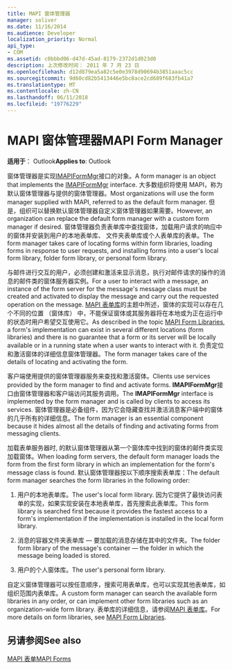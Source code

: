 ```yaml
---
title: MAPI 窗体管理器
manager: soliver
ms.date: 11/16/2014
ms.audience: Developer
localization_priority: Normal
api_type:
- COM
ms.assetid: c0bbbd06-d47d-45ad-8179-2372d1d023d0
description: 上次修改时间： 2011 年 7 月 23 日
ms.openlocfilehash: d12d879ea5a82c5e0e3978d90694b3851aaac5cc
ms.sourcegitcommit: 9d60cd82b5413446e5bc8ace2cd689f683fb41a7
ms.translationtype: MT
ms.contentlocale: zh-CN
ms.lasthandoff: 06/11/2018
ms.locfileid: "19776229"
---
```

# <a name="mapi-form-manager"></a><span data-ttu-id="76f72-103">MAPI 窗体管理器</span><span class="sxs-lookup"><span data-stu-id="76f72-103">MAPI Form Manager</span></span>

  
  
<span data-ttu-id="76f72-104">**适用于**： Outlook</span><span class="sxs-lookup"><span data-stu-id="76f72-104">**Applies to**: Outlook</span></span> 
  
<span data-ttu-id="76f72-105">窗体管理器是实现[IMAPIFormMgr](imapiformmgriunknown.md)接口的对象。</span><span class="sxs-lookup"><span data-stu-id="76f72-105">A form manager is an object that implements the [IMAPIFormMgr](imapiformmgriunknown.md) interface.</span></span> <span data-ttu-id="76f72-106">大多数组织将使用 MAPI，称为默认窗体管理器与提供的窗体管理器。</span><span class="sxs-lookup"><span data-stu-id="76f72-106">Most organizations will use the form manager supplied with MAPI, referred to as the default form manager.</span></span> <span data-ttu-id="76f72-107">但是，组织可以替换默认窗体管理器自定义窗体管理器如果需要。</span><span class="sxs-lookup"><span data-stu-id="76f72-107">However, an organization can replace the default form manager with a custom form manager if desired.</span></span> <span data-ttu-id="76f72-108">窗体管理器负责表单库中查找窗体，加载用户请求的响应中的窗体并安装到用户的本地表单库、 文件夹表单库或个人表单库的表单。</span><span class="sxs-lookup"><span data-stu-id="76f72-108">The form manager takes care of locating forms within form libraries, loading forms in response to user requests, and installing forms into a user's local form library, folder form library, or personal form library.</span></span> 
  
<span data-ttu-id="76f72-109">与邮件进行交互的用户，必须创建和激活来显示消息，执行对邮件请求的操作的消息的邮件类的窗体服务器实例。</span><span class="sxs-lookup"><span data-stu-id="76f72-109">For a user to interact with a message, an instance of the form server for the message's message class must be created and activated to display the message and carry out the requested operation on the message.</span></span> <span data-ttu-id="76f72-110">[MAPI 表单库](mapi-form-libraries.md)的主题中所述，窗体的实现可以存在几个不同的位置 （窗体库） 中，不能保证窗体或其服务器将在本地或为正在运行中的状态时用户希望交互使用它。</span><span class="sxs-lookup"><span data-stu-id="76f72-110">As described in the topic [MAPI Form Libraries](mapi-form-libraries.md), a form's implementation can exist in several different locations (form libraries) and there is no guarantee that a form or its server will be locally available or in a running state when a user wants to interact with it.</span></span> <span data-ttu-id="76f72-111">负责定位和激活窗体的详细信息窗体管理器。</span><span class="sxs-lookup"><span data-stu-id="76f72-111">The form manager takes care of the details of locating and activating the form.</span></span>
  
<span data-ttu-id="76f72-112">客户端使用提供的窗体管理器服务来查找和激活窗体。</span><span class="sxs-lookup"><span data-stu-id="76f72-112">Clients use services provided by the form manager to find and activate forms.</span></span> <span data-ttu-id="76f72-113">**IMAPIFormMgr**接口由窗体管理器和客户端访问其服务调用。</span><span class="sxs-lookup"><span data-stu-id="76f72-113">The **IMAPIFormMgr** interface is implemented by the form manager and is called by clients to access its services.</span></span> <span data-ttu-id="76f72-114">窗体管理器是必备组件，因为它会隐藏查找并激活消息客户端中的窗体的几乎所有的详细信息。</span><span class="sxs-lookup"><span data-stu-id="76f72-114">The form manager is an essential component because it hides almost all the details of finding and activating forms from messaging clients.</span></span> 
  
<span data-ttu-id="76f72-115">加载表单服务器时, 的默认窗体管理器从第一个窗体库中找到的窗体的邮件类实现加载窗体。</span><span class="sxs-lookup"><span data-stu-id="76f72-115">When loading form servers, the default form manager loads the form from the first form library in which an implementation for the form's message class is found.</span></span> <span data-ttu-id="76f72-116">默认窗体管理器按以下顺序搜索表单库：</span><span class="sxs-lookup"><span data-stu-id="76f72-116">The default form manager searches the form libraries in the following order:</span></span>
  
1. <span data-ttu-id="76f72-117">用户的本地表单库。</span><span class="sxs-lookup"><span data-stu-id="76f72-117">The user's local form library.</span></span> <span data-ttu-id="76f72-118">因为它提供了最快访问表单的实现，如果实现安装在本地表单库，首先搜索此表单库。</span><span class="sxs-lookup"><span data-stu-id="76f72-118">This form library is searched first because it provides the fastest access to a form's implementation if the implementation is installed in the local form library.</span></span>
    
2. <span data-ttu-id="76f72-119">消息的容器文件夹表单库 — 要加载的消息存储在其中的文件夹。</span><span class="sxs-lookup"><span data-stu-id="76f72-119">The folder form library of the message's container — the folder in which the message being loaded is stored.</span></span>
    
3. <span data-ttu-id="76f72-120">用户的个人窗体库。</span><span class="sxs-lookup"><span data-stu-id="76f72-120">The user's personal form library.</span></span>
    
<span data-ttu-id="76f72-121">自定义窗体管理器可以按任意顺序，搜索可用表单库，也可以实现其他表单库，如组织范围内表单库。</span><span class="sxs-lookup"><span data-stu-id="76f72-121">A custom form manager can search the available form libraries in any order, or can implement other form libraries such as an organization-wide form library.</span></span> <span data-ttu-id="76f72-122">表单库的详细信息，请参阅[MAPI 表单库](mapi-form-libraries.md)。</span><span class="sxs-lookup"><span data-stu-id="76f72-122">For more details on form libraries, see [MAPI Form Libraries](mapi-form-libraries.md).</span></span> 
  
## <a name="see-also"></a><span data-ttu-id="76f72-123">另请参阅</span><span class="sxs-lookup"><span data-stu-id="76f72-123">See also</span></span>



[<span data-ttu-id="76f72-124">MAPI 表单</span><span class="sxs-lookup"><span data-stu-id="76f72-124">MAPI Forms</span></span>](mapi-forms.md)

